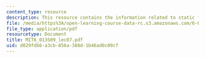 ```yaml
---
content_type: resource
description: This resource contains the information related to static fields.
file: /media/https%3A/open-learning-course-data-rc.s3.amazonaws.com/6-013-electromagnetics-and-applications-spring-2009/d029fdb6a3cb856a388d1b46ad0c09cf_MIT6_013S09_lec07.pdf
file_type: application/pdf
resourcetype: Document
title: MIT6_013S09_lec07.pdf
uid: d029fdb6-a3cb-856a-388d-1b46ad0c09cf
---
```

